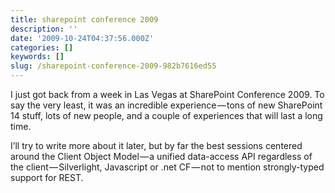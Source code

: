 ```yaml
---
title: sharepoint conference 2009
description: ''
date: '2009-10-24T04:37:56.000Z'
categories: []
keywords: []
slug: /sharepoint-conference-2009-982b7616ed55
---
```


I just got back from a week in Las Vegas at SharePoint Conference 2009. To say the very least, it was an incredible experience — tons of new SharePoint 14 stuff, lots of new people, and a couple of experiences that will last a long time.

I’ll try to write more about it later, but by far the best sessions centered around the Client Object Model — a unified data-access API regardless of the client — Silverlight, Javascript or .net CF — not to mention strongly-typed support for REST.